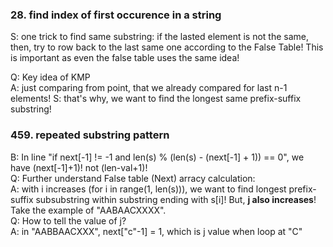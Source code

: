 ### 28. find index of first occurence in a string
S: one trick to find same substring: if the lasted element is not the same, then, try to row back to the last same one according to the False Table! This is important as even the false table uses the same idea!

Q: Key idea of KMP  
A: just comparing from point, that we already compared for last n-1 elements!
S: that's why, we want to find the longest same prefix-suffix substring!


### 459. repeated substring pattern
B: In line "if next[-1] != -1 and len(s) % (len(s) - (next[-1] + 1)) == 0", we have (next[-1]+1)! not (len-val+1)!   
Q: Further understand False table (Next) arracy calculation:  
A: with i increases (for i in range(1, len(s))), we want to find longest prefix-suffix subsubstring within substring ending with s[i]! But, **j also increases**! Take the example of "AABAACXXXX".  
Q: How to tell the value of j?  
A: in "AABBAACXXX", next["c"-1] = 1, which is j value when loop at "C"  